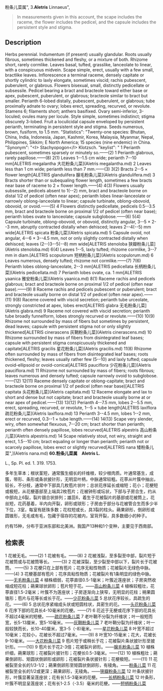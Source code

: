 粉条儿菜属",
3.**Aletris** Linnaeus",

> In measurements given in this account, the scape includes the raceme, the flower includes the pedicel, and the capsule includes the persistent style and stigma.

## Description
Herbs perennial. Indumentum (if present) usually glandular. Roots usually fibrous, sometimes thickened and fleshy, or a mixture of both. Rhizome short, rarely cormlike. Leaves basal, tufted, grasslike, lanceolate to linear, with a conspicuous midvein. Scape simple, erect, usually with a few small, bractlike leaves. Inflorescence a terminal raceme, densely capitate or shortly cylindric to laxly elongate, sometimes viscid; rachis pubescent, puberulent, or glabrous. Flowers bisexual, small, distinctly pedicellate or subsessile. Pedicel bearing a bract and bracteole toward either base or apex, pubescent, puberulent, or glabrous; bracteole similar to bract but smaller. Perianth 6-lobed distally, pubescent, puberulent, or glabrous; tube proximally adnate to ovary; lobes erect, spreading, recurved, or revolute. Stamens 6; filaments short; anthers basifixed. Ovary semi-inferior, 3-loculed; ovules many per locule. Style simple, sometimes indistinct; stigma obscurely 3-lobed. Fruit a loculicidal capsule enveloped by persistent perianth, terminating in persistent style and stigma. Seeds numerous, brown, fusiform, to 1.5 mm.
  "Statistics": "Twenty-one species: Bhutan, China, India, Indonesia, Japan, Kashmir, Korea, Malaysia, Myanmar, Nepal, Philippines, Sikkim; E North America; 15 species (nine endemic) in China.
  "Synonym": "&lt;I&gt; Stachyopogon&lt;/I&gt; Klotzsch.
  "keylist": "
1 Perianth pubescent, sometimes sparsely or minutely so.——(2)
1 Perianth glabrous, rarely papillose.——(8)
2(1) Leaves 1--1.5 cm wide; perianth 7--10 mm[ALETRIS megalantha 大花粉条儿菜](Aletris megalantha.md)
2 Leaves less than 1 cm wide; perianth less than 7 mm.——(3)
3(2) Bracts 2--5 × flower length[ALETRIS glandulifera 腺毛粉条儿菜](Aletris glandulifera.md)
3 Bracts shorter than or subequaling flower length, sometimes a few bracts near base of raceme to 2 × flower length.——(4)
4(3) Flowers usually subsessile, pedicels absent to 1(--2) mm, bract and bracteole borne on distal 1/2 of pedicel (often near apex); perianth lobes linear-lanceolate or narrowly oblong-lanceolate to linear; capsule turbinate, oblong-obovoid, obovoid, or ovoid.——(5)
4 Flowers distinctly pedicellate, pedicels 0.5--3.5 mm, bract and bracteole borne on proximal 1/2 of pedicel (often near base); perianth lobes ovate to lanceolate; capsule subglobose.——(6)
5(4) Capsule turbinate, oblong-obovoid, or obovoid, distinctly angular, 3--5 × 2--3 mm, abruptly contracted distally when dehisced; leaves 2--4(--5) mm wide[ALETRIS spicata 粉条儿菜](Aletris spicata.md)
5 Capsule ovoid, not angular, 4--6 × 3--4.5 mm, not or only slightly contracted distally when dehisced; leaves (2--)3--5(--8) mm wide[ALETRIS stenoloba 狭瓣粉条儿菜](Aletris stenoloba.md)
6(4) Leaves 1--5, laxly tufted; rhizome cormlike, 3--7 mm in diam.[ALETRIS scopulorum 短柄粉条儿菜](Aletris scopulorum.md)
6 Leaves numerous, densely tufted; rhizome not cormlike.——(7)
7(6) Perianth lobes oblong-lanceolate, 2--3 mm[ALETRIS pedicellata 长柄粉条儿菜](Aletris pedicellata.md)
7 Perianth lobes ovate, ca. 1 mm[ALETRIS yaanica 雅安粉条儿菜](Aletris yaanica.md)
8(1) Raceme rachis and pedicels glabrous; bract and bracteole borne on proximal 1/2 of pedicel (often near base).——(9)
8 Raceme rachis and pedicels pubescent or puberulent; bract and bracteole usually borne on distal 1/2 of pedicel (often near apex).——(11)
9(8) Raceme covered with viscid secretion; perianth tube urceolate, strongly constricted at apex, lobes erect[ALETRIS glabra 无毛粉条儿菜](Aletris glabra.md)
9 Raceme not covered with viscid secretion; perianth tube broadly funnelform, lobes strongly recurved or revolute.——(10)
10(9) Rhizome not surrounded by mass of fibers but sometimes by persistent, dead leaves; capsule with persistent stigma not or only slightly thickened[ALETRIS cinerascens 灰鞘粉条儿菜](Aletris cinerascens.md)
10 Rhizome surrounded by mass of fibers from disintegrated leaf bases; capsule with persistent stigma conspicuously thickened and capitate[ALETRIS gracilis 星花粉条儿菜](Aletris gracilis.md)
11(8) Rhizome often surrounded by mass of fibers from disintegrated leaf bases; roots thickened, fleshy; leaves usually rather few (5--10) and laxly tufted; capsule ovoid-ellipsoid or ovoid-conical[ALETRIS pauciflora 少花粉条儿菜](Aletris pauciflora.md)
11 Rhizome not surrounded by mass of fibers; roots fibrous; leaves numerous and densely tufted; capsule narrowly ovoid to subglobose.——(12)
12(11) Raceme densely capitate or oblong-capitate; bract and bracteole borne on proximal 1/2 of pedicel (often near base)[ALETRIS capitata 头花粉条儿菜](Aletris capitata.md)
12 Raceme elongate and lax to short and dense but not capitate; bract and bracteole usually borne at or near apex of pedicel.——(13)
13(12) Perianth 4--7.5 mm, lobes 2--5.5 mm, erect, spreading, recurved, or revolute, 1--5 × tube length[ALETRIS laxiflora 疏花粉条儿菜](Aletris laxiflora.md)
13 Perianth 3--4.5 mm, lobes 1--2 mm, erect or recurved, 0.3--1 × tube length.——(14)
14(13) Scape very slender, wiry, often somewhat flexuous, 7--20 cm; bract shorter than perianth; perianth often densely papillose, lobes recurved[ALETRIS alpestris 高山粉条儿菜](Aletris alpestris.md)
14 Scape relatively stout, not wiry, straight and erect, 1.5--10 cm; bract equaling or longer than perianth; perianth not or scarcely papillose, lobes erect or slightly recurved[ALETRIS nana 矮粉条儿菜",](Aletris nana.md)
**60.粉条儿菜属　Aletris L.**

L., Sp. Pl. ed. 1. 319. 1753.

多年生草本；根状茎短，通常簇生细长的纤维根，较少根肉质。叶通常基生，成簇，带形、条形或条状披针形，无明显叶柄，中脉通常较粗。花葶从叶簇中抽出，较长，不分枝，通常中下部具几枚苞片状叶；总状花序延长或缩短；花小；花梗短或极短，从花梗基部至上端具2枚苞片；花被钟形或坛状，下部与子房合生，约从中部向上6裂，裂片镊合状排列；雄蕊6，着生于花被裂片的基部或花被筒上，花丝短，花药基着，半内向开裂，卵形或球形；子房由于部分与花被管合生而多少半下位，3室，每室有胚珠多数；花柱短或长，具3裂的柱头。蒴果卵形，倒卵形或圆锥形，无毛或有毛，包藏于宿存的花被内，室背开裂，具多数细小的种子。

约有15种，分布于亚洲东部和北美洲。我国产13种和1个变种，主要见于西南部。

## 检索表

1 花被无毛。——(2)
1 花被有毛。——(8)
2 花被浅裂，至多裂至中部，裂片短于花被筒或与花被筒等长。 ——(3)
2 花被深裂，至少裂至中部以下，裂片长于花被筒。 ——(5)
3 花梗只在上部有苞片；花序无粘性物质；花被裂片无绿色中脉。 ——(4)
3 花梗基部有苞片；花序具粘性物质；花被裂片有1条明显的绿色中脉。——[无毛粉条儿菜](Aletris%20glabra.md)
4 植株细弱，花葶直径0.5-1毫米；叶簇近莲座状；子房突然收缩成短花柱；蒴果球状卵形；苞片短于花。——[高山粉条儿菜](Aletris%20alpestris.md)
4 植株较粗壮，花葶直径1.5-2毫米；叶簇不为莲座状；子房逐渐向上狭窄，无明显的花柱；朔果圆锥形；苞片与花等长或长于花。——[少花粉条儿菜](Aletris%20pauciflora.md)
5 总状花序较长，具疏生的花。——(6)
5 总状花序紧缩成头状或短圆柱状，具密生的花。——[头花粉条儿菜](Aletris%20capitata.md)
6 花序下部的花具长4-10毫米的花梗。——(7)
6 花近于无梗或花序下部的花具长不超过4毫米的短梗。——[疏花粉条儿菜](Aletris%20laxiflora.md)
7 老叶鞘不分裂为纤维状；叶一般短而宽，长5-13厘米，宽5-10毫米。——[灰鞘粉条儿菜](Aletris%20cinerascens.md)
7 老叶鞘分裂为纤维状；叶一般较狭而长，长10-40厘米，宽3-5（-8)毫米。——[星花粉条儿菜](Aletris%20stelliflora.md)
8 叶宽不超过10毫米；花较小，花被长不超过7毫米。——(9)
8 叶宽10-15毫米；花大，花被长9-10毫米。——[大花粉条儿菜](Aletris%20megalantha.md)
9 苞片短于或稍长于花；花被裂片条状披针形至披针形。——(10)
9 苞片长于花2-3倍；花被裂片卵形。——[腺毛粉条儿菜](Aletris%20glandulifera.md)
10 植株纤细，蒴果球形；花被裂片披针形；花梗长0.5-3毫米。——(12)
10 植株粗壮；蒴果倒卵形、矩圆状倒卵形或卵形；花被裂片条状披针形；花梗极短。——(11)
11 花被裂至全长的1/3-1/2；蒴果倒卵形至矩圆状倒卵形，有稜角。——[粉条儿菜](Aletris%20spicata.md)
11 花被裂至全长的1/2或更深；蒴果卵形，无稜角。——[狭瓣粉条儿菜](Aletris%20stenoloba.md)
12 叶条状披针形，叶簇显著呈莲座状；花有长1.5-3毫米的花梗。——[长柄粉条儿菜](Aletris%20pedicellata.md)
12 叶条形，叶簇不明显呈莲座状；花有长1-2.5（-3.5）毫米的花梗。——[短柄粉条儿菜](Aletris%20scopulorum.md)
